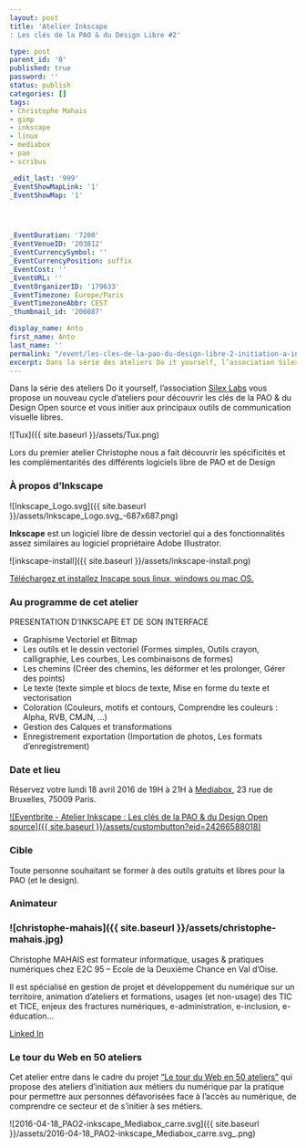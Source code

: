 ```yaml
---
layout: post
title: 'Atelier Inkscape
: Les clés de la PAO & du Design Libre #2'

type: post
parent_id: '0'
published: true
password: ''
status: publish
categories: []
tags:
- Christophe Mahais
- gimp
- inkscape
- linux
- mediabox
- pao
- scribus

_edit_last: '999'
_EventShowMapLink: '1'
_EventShowMap: '1'




_EventDuration: '7200'
_EventVenueID: '203812'
_EventCurrencySymbol: ''
_EventCurrencyPosition: suffix
_EventCost: ''
_EventURL: ''
_EventOrganizerID: '179633'
_EventTimezone: Europe/Paris
_EventTimezoneAbbr: CEST
_thumbnail_id: '206087'

display_name: Anto
first_name: Anto
last_name: ''
permalink: "/event/les-cles-de-la-pao-du-design-libre-2-initiation-a-inkscape/"
excerpt: Dans la série des ateliers Do it yourself, l’association Silex Labs vous propose un nouveau cycle d’ateliers pour découvrir les clés de la PAO & du Design Open source et vous initier aux principaux outils de communication visuelle libres.
---
```


Dans la série des ateliers Do it yourself, l’association [Silex Labs](http://www.silexlabs.org/) vous propose un nouveau cycle d’ateliers pour découvrir les clés de la PAO & du Design Open source et vous initier aux principaux outils de communication visuelle libres.

![Tux]({{ site.baseurl }}/assets/Tux.png)

Lors du premier atelier Christophe nous a fait découvrir les spécificités et les complémentarités des différents logiciels libre de PAO et de Design


### À propos d’Inkscape

![Inkscape_Logo.svg]({{ site.baseurl }}/assets/Inkscape_Logo.svg_-687x687.png)

**Inkscape** est un logiciel libre de dessin vectoriel qui a des fonctionnalités assez similaires au logiciel propriétaire Adobe Illustrator.

![inkscape-install]({{ site.baseurl }}/assets/inkscape-install.png)

[Téléchargez et installez Inscape sous linux, windows ou mac OS.](https://inkscape.org/fr/telecharger/)

### **Au programme de cet atelier**

PRESENTATION D’INKSCAPE ET DE SON INTERFACE

*   Graphisme Vectoriel et Bitmap
*   Les outils et le dessin vectoriel (Formes simples, Outils crayon, calligraphie, Les courbes, Les combinaisons de formes)
*   Les chemins (Créer des chemins, les déformer et les prolonger, Gérer des points)
*   Le texte (texte simple et blocs de texte, Mise en forme du texte et vectorisation
*   Coloration (Couleurs, motifs et contours, Comprendre les couleurs
: Alpha, RVB, CMJN, …)
*   Gestion des Calques et transformations
*   Enregistrement exportation (Importation de photos, Les formats d’enregistrement)

### **Date et lieu**

Réservez votre lundi 18 avril 2016 de 19H à 21H à [Mediabox](http://www.mediabox.fr/), 23 rue de Bruxelles, 75009 Paris.

[![Eventbrite - Atelier Inkscape
: Les clés de la PAO & du Design Open source]({{ site.baseurl }}/assets/custombutton?eid=24266588018)](http://www.eventbrite.fr/e/billets-atelier-inkscape-les-cles-de-la-pao-du-design-open-source-24266588018?ref=ebtn)

### **Cible**

Toute personne souhaitant se former à des outils gratuits et libres pour la PAO (et le design).

### **Animateur**

### ![christophe-mahais]({{ site.baseurl }}/assets/christophe-mahais.jpg)

Christophe MAHAIS est formateur informatique, usages & pratiques numériques chez E2C 95 – Ecole de la Deuxième Chance en Val d’Oise.

Il est spécialisé en gestion de projet et développement du numérique sur un territoire, animation d’ateliers et formations, usages (et non-usage) des TIC et TICE, enjeux des fractures numériques, e-administration, e-inclusion, e-éducation…

[Linked In](https://www.linkedin.com/in/cmahais)

### **Le tour du Web en 50 ateliers**

Cet atelier entre dans le cadre du projet [“Le tour du Web en 50 ateliers”](https://www.silexlabs.org/le-tour-du-web-en-50-ateliers-2/) qui propose des ateliers d’initiation aux métiers du numérique par la pratique pour permettre aux personnes défavorisées face à l’accès au numérique, de comprendre ce secteur et de s’initier à ses métiers.

![2016-04-18_PAO2-inkscape_Mediabox_carre.svg]({{ site.baseurl }}/assets/2016-04-18_PAO2-inkscape_Mediabox_carre.svg_.png)